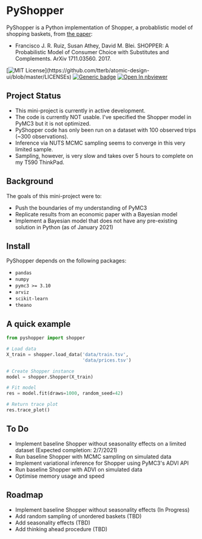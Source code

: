 # PyShopper
PyShopper is a Python implementation of Shopper, a probablistic model of shopping baskets, from [the paper](https://arxiv.org/abs/1711.03560 "Arxiv paper"):
+ Francisco J. R. Ruiz, Susan Athey, David M. Blei. SHOPPER: A Probabilistic Model of Consumer Choice with Substitutes and Complements. ArXiv 1711.03560. 2017.

[![MIT License](https://img.shields.io/apm/l/atomic-design-ui.svg?)](https://github.com/tterb/atomic-design-ui/blob/master/LICENSEs)
[![Generic badge](https://img.shields.io/badge/version-v0.01-4B8BBE.svg)]()
[![Open In nbviewer](https://warehouse-camo.ingress.cmh1.psfhosted.org/b76644f44625d8876b279659d108c1e5334fd8b3/68747470733a2f2f696d672e736869656c64732e696f2f62616467652f76696577253230696e2d6e627669657765722d6f72616e6765)](https://nbviewer.jupyter.org/github/topher-lo/PyShopper/blob/main/example.ipynb)

## Project Status
- This mini-project is currently in active development. 
- The code is currently NOT usable. I've specified the Shopper model in PyMC3 but it is not optimized.
- PyShopper code has only been run on a dataset with 100 observed trips (~300 observations). 
- Inference via NUTS MCMC sampling seems to converge in this very limited sample. 
- Sampling, however, is very slow and takes over 5 hours to complete on my T590 ThinkPad.

## Background
The goals of this mini-project were to:
- Push the boundaries of my understanding of PyMC3
- Replicate results from an economic paper with a Bayesian model
- Implement a Bayesian model that does not have any pre-existing solution in Python (as of January 2021)

## Install
PyShopper depends on the following packages:
- `pandas`
- `numpy`
- `pymc3 >= 3.10`
- `arviz`
- `scikit-learn`
- `theano`

## A quick example
```python
from pyshopper import shopper

# Load data
X_train = shopper.load_data('data/train.tsv',
                            'data/prices.tsv')

# Create Shopper instance
model = shopper.Shopper(X_train)

# Fit model
res = model.fit(draws=1000, random_seed=42)

# Return trace plot
res.trace_plot()
```

## To Do
- Implement baseline Shopper without seasonality effects on a limited dataset (Expected completion: 2/7/2021)
- Run baseline Shopper with MCMC sampling on simulated data
- Implement variational inference for Shopper using PyMC3's ADVI API
- Run baseline Shopper with ADVI on simulated data
- Optimise memory usage and speed

## Roadmap
- Implement baseline Shopper without seasonality effects (In Progress)
- Add random sampling of unordered baskets (TBD)
- Add seasonality effects (TBD)
- Add thinking ahead procedure (TBD)
